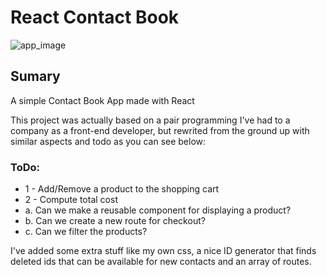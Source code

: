# React Contact Book

![app_image](https://github.com/leandroreschke/react-contacts/readme_images/app_image.png)

## Sumary
A simple Contact Book App made with React

This project was actually based on a pair programming I've had to a company as a front-end developer, but rewrited from the ground up with similar aspects and todo as you can see below:

### ToDo:

* 1 - Add/Remove a product to the shopping cart
* 2 - Compute total cost
* a. Can we make a reusable component for displaying a product?
* b. Can we create a new route for checkout?
* c. Can we filter the products?

I've added some extra stuff like my own css, a nice ID generator that finds deleted ids that can be available for new contacts and an array of routes.
 
